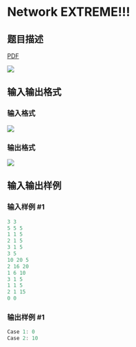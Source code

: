 # Network EXTREME!!!

## 题目描述

[problemUrl]: https://uva.onlinejudge.org/index.php?option=com_onlinejudge&Itemid=8&category=26&page=show_problem&problem=2430

[PDF](https://uva.onlinejudge.org/external/114/p11435.pdf)

![](https://cdn.luogu.com.cn/upload/vjudge_pic/UVA11435/6365b95f421a3fdc37f5bd3230503ba9f95360dd.png)

## 输入输出格式

### 输入格式

![](https://cdn.luogu.com.cn/upload/vjudge_pic/UVA11435/5ac377f60a11b4c255ef32f88b3d0abaf0039a55.png)

### 输出格式

![](https://cdn.luogu.com.cn/upload/vjudge_pic/UVA11435/61a803b1d5d3729eeebe77684d8074d7c59d7236.png)

## 输入输出样例

### 输入样例 #1

```cpp
3 3
5 5 5
1 1 5
2 1 5
3 1 5
3 5
10 20 5
2 16 20
1 6 10
3 1 5
1 1 5
2 1 15
0 0
```


### 输出样例 #1

```cpp
Case 1: 0
Case 2: 10
```


